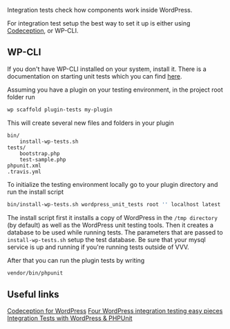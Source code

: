 Integration tests check how components work inside WordPress.

For integration test setup the best way to set it up is either using [Codeception]((https://codeception.com/for/wordpress)), or WP-CLI.

## WP-CLI

If you don't have WP-CLI installed on your system, install it. There is a documentation on starting unit tests which you can find [here](https://make.wordpress.org/cli/handbook/plugin-unit-tests/).

Assuming you have a plugin on your testing environment, in the project root folder run

```bash
wp scaffold plugin-tests my-plugin
```
This will create several new files and folders in your plugin

```
bin/
    install-wp-tests.sh
tests/
    bootstrap.php
    test-sample.php
phpunit.xml
.travis.yml
```

To initialize the testing environment locally go to your plugin directory and run the install script

```bash
bin/install-wp-tests.sh wordpress_unit_tests root '' localhost latest
```

The install script first it installs a copy of WordPress in the `/tmp directory` (by default) as well as the WordPress unit testing tools. Then it creates a database to be used while running tests. The parameters that are passed to `install-wp-tests.sh` setup the test database. Be sure that your mysql service is up and running if you're running tests outside of VVV.

After that you can run the plugin tests by writing

```bash
vendor/bin/phpunit
```

## Useful links

[Codeception for WordPress](https://codeception.com/for/wordpress)
[Four WordPress integration testing easy pieces](https://www.theaveragedev.com/four-wordpress-integration-testing-easy-pieces/)
[Integration Tests with WordPress & PHPUnit](https://aaemnnost.tv/2016/07/29/integration-tests-wordpress-phpunit/)
